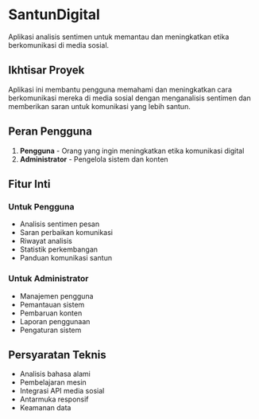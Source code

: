 # SantunDigital

Aplikasi analisis sentimen untuk memantau dan meningkatkan etika berkomunikasi di media sosial.

## Ikhtisar Proyek

Aplikasi ini membantu pengguna memahami dan meningkatkan cara berkomunikasi mereka di media sosial dengan menganalisis sentimen dan memberikan saran untuk komunikasi yang lebih santun.

## Peran Pengguna

1. **Pengguna** - Orang yang ingin meningkatkan etika komunikasi digital
2. **Administrator** - Pengelola sistem dan konten

## Fitur Inti

### Untuk Pengguna
- Analisis sentimen pesan
- Saran perbaikan komunikasi
- Riwayat analisis
- Statistik perkembangan
- Panduan komunikasi santun

### Untuk Administrator
- Manajemen pengguna
- Pemantauan sistem
- Pembaruan konten
- Laporan penggunaan
- Pengaturan sistem

## Persyaratan Teknis
- Analisis bahasa alami
- Pembelajaran mesin
- Integrasi API media sosial
- Antarmuka responsif
- Keamanan data 